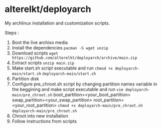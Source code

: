 # alterelkt/deployarch
My archlinux installation and customization scripts.

Steps :
1) Boot the live archiso media
2) Install the dependencies
  `pacman -S wget unzip`
3) Download scripts
  `wget https://github.com/alterelkt/deployarch/archive/main.zip`
4) Extract scripts
  `unzip main.zip`
5) Make start.sh script executable and run
  `chmod +x deployarch-main/start.sh`
  `deployarch-main/start.sh`
6) Partition disk
7) Configure pre_chroot.sh script by changing partition names variable in the beggining and make script executable and run
  `vim deployarch-main/pre_chroot.sh`
    boot_partition=<your_boot_partition>
    swap_partition=<your_swap_partition>
    root_partition=<your_root_partition>
  `chmod +x deployarch-main/pre_chroot.sh`
  `deployarch-main/pre_chroot.sh`
 8) Chroot into new installation
 9) Follow instructions from scripts
